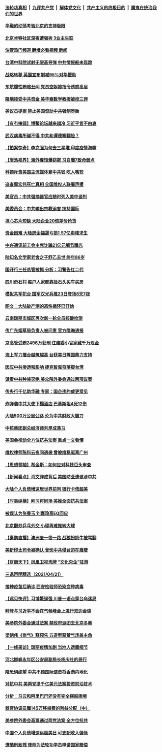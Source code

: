 ####  [法轮功真相](../../../../basic/blob/master/README.md?t=04230332) &nbsp;|&nbsp; [九评共产党](../../../../9ping.md/blob/master/README.md?t=04230332) &nbsp;|&nbsp; [解体党文化](../../../../jtdwh.md/blob/master/README.md?t=04230332)  &nbsp;|&nbsp; [共产主义的终极目的](../../../../gczydzjmd.md/blob/master/README.md?t=04230332) &nbsp;|&nbsp; [魔鬼在统治我们的世界](../../../../mgztzwmdsj.md/blob/master/README.md?t=04230332) 

#### [华融的动荡考验北京的支持极限](../pages/nsc413/n12898038.md?t=04230332) 

#### [北京肯特社区深夜遭强拆 3业主失联](../pages/nsc413/n12898372.md?t=04230332) 

#### [油管热门频道 翻墙必看视频 新闻](http://159.65.108.143:81/youtube.html)

#### [台湾中科院试射无限高导弹 中共情报船未现踪](../pages/nsc413/n12898542.md?t=04230332) 

#### [战略转移 英国宣布削减95%对华援助](../pages/nsc413/n12898513.md?t=04230332) 

#### [东航爆性贿赂丑闻 党员空姐接指令诱惑高层](../pages/nsc413/n12898365.md?t=04230332) 

#### [隐瞒接受中共资金 美华裔数学教授被控三罪](../pages/nsc413/n12898336.md?t=04230332) 

#### [美议员提案 禁止美国资助中共强制堕胎](../pages/nsc413/n12898274.md?t=04230332) 

#### [【有冇搞错】博鳌论坛越来越冷 习近平言不由衷](../pages/nsc413/n12896200.md?t=04230332) 

#### [武汉病毒所碰不得 中共和谭德塞翻脸？](../pages/nsc413/n12898172.md?t=04230332) 

#### [【拍案惊奇】李克强为何去三星堆 印度疫情海啸](../pages/nsc413/n12896929.md?t=04230332) 

#### [【唐浩视界】海外餐馆爆窃密 习自曝7致命弱点](../pages/nsc413/n12897893.md?t=04230332) 

#### [科顿斥责美国主流媒体拿中共钱 吃人嘴软](../pages/nsc413/n12898127.md?t=04230332) 

#### [追查郭宏伟死亡真相 全国维权人联署声援](../pages/nsc413/n12897860.md?t=04230332) 

#### [美官员：中共强摘器官应随时列入美中谈判](../pages/nsc413/n12897598.md?t=04230332) 

#### [美委员会：中共输出宗教迫害 挟持国际](../pages/nsc413/n12897485.md?t=04230332) 

#### [担心芯片短缺 大陆企业20倍差价抢货](../pages/nsc413/n12897711.md?t=04230332) 

#### [资金困难 大陆房企福晟亏损1.57亿卖楼求生](../pages/nsc413/n12897417.md?t=04230332) 

#### [中兴通讯前工会主席诈骗21亿元细节曝光](../pages/nsc413/n12897554.md?t=04230332) 

#### [陆知名文学家老舍之子舒乙去世 终年86岁](../pages/nsc413/n12897419.md?t=04230332) 

#### [国开行三任总管被抓 分析：习警告红二代](../pages/nsc413/n12897008.md?t=04230332) 

#### [四川奇石村 每户人家都靠捡石头买车买房](../pages/nsc413/n12897562.md?t=04230332) 

#### [模拟共军犯台 国军汉光兵推23日登场8天7夜](../pages/nsc413/n12897479.md?t=04230332) 

#### [网文：大陆破产潮的恶性循环已开始](../pages/nsc413/n12896895.md?t=04230332) 

#### [云南瑞丽市城区再次新一轮全员核酸检测](../pages/nsc413/n12897302.md?t=04230332) 

#### [传广东烟草局负责人被问责 官方隐晦通报](../pages/nsc413/n12897090.md?t=04230332) 

#### [京高管受贿2496万获刑 住建委小官家藏千万现金](../pages/nsc413/n12897261.md?t=04230332) 

#### [海上军力擂台越筑越高 台获美日等国鼎力支持](../pages/nsc413/n12896885.md?t=04230332) 

#### [因应中共渗透和影响 捷克智库将落脚台湾](../pages/nsc413/n12896920.md?t=04230332) 

#### [谴责中共种族灭绝 美众院外委会通过两项议案](../pages/nsc413/n12896720.md?t=04230332) 

#### [传央行千亿助华融 专家：国企违约或更常见](../pages/nsc413/n12896554.md?t=04230332) 

#### [炸弹袭中共大使下榻酒店 巴基斯坦4死12伤](../pages/nsc413/n12896833.md?t=04230332) 


#### [大陆500万公里公路 沦为中共财政大镰刀](../pages/nsc413/n12896684.md?t=04230332) 

#### [中核集团副总经济师刘厚成落马](../pages/nsc413/n12896813.md?t=04230332) 

#### [美国会推动全方位抗共法案 重点一文看懂](../pages/nsc413/n12896606.md?t=04230332) 

#### [维权律师陈科云夜间遇袭 曾被维稳驱离广州](../pages/nsc413/n12896690.md?t=04230332) 

#### [【思想领袖】希金斯：如何应对科技巨头审查](../pages/nsc413/n12820740.md?t=04230332) 

#### [【新闻看点】肖文罪成背后 美国防业遭骇涉中共](../pages/nsc413/n12896360.md?t=04230332) 

#### [大陆个人负债增速居世界前列 银行卡债超美](../pages/nsc413/n12894931.md?t=04230332) 

#### [【时事纵横】拜习将同场 美推全面抗共法案](../pages/nsc413/n12896393.md?t=04230332) 

#### [被误认为张曼玉 刘嘉玲高EQ回应](../pages/nsc413/n12896272.md?t=04230332) 

#### [北京翻炒乒乓外交 小球再难推转大球](../pages/nsc413/n12896527.md?t=04230332) 

#### [【秦鹏直播】澳洲废一带一路 战狼扮奶牛被骂翻](../pages/nsc413/n12896400.md?t=04230332) 

#### [美新印太司令被确认 曾忧中共侵台迫在眉睫](../pages/nsc413/n12896180.md?t=04230332) 

#### [【财商天下】凤凰卫视洗牌 “文化央企”驻港](../pages/nsc413/n12895879.md?t=04230332) 

#### [三退声明精选（2021/04/21）](../pages/nsc413/n12896482.md?t=04230332) 

#### [接种疫苗后确诊 西安检验师恐染变种病毒](../pages/nsc413/n12896432.md?t=04230332) 

#### [【远见快评】习博鳌逞强 川普一语点穿台乌迷局](../pages/nsc413/n12896372.md?t=04230332) 

#### [拜登与习近平不会在气候峰会上进行双边会谈](../pages/nsc413/n12896403.md?t=04230332) 

#### [美参院外委会通过法案 禁政府派团去北京冬奥](../pages/nsc413/n12896380.md?t=04230332) 

#### [梁朝伟《尚气》释预告 五造型获赞气场盖主角](../pages/nsc413/n12896077.md?t=04230332) 

#### [【一线采访】瑞丽疫情加剧 当地人透露细节](../pages/nsc413/n12896216.md?t=04230332) 

#### [河北邯郸永年区公安局副局长杨庆社的恶行](../pages/nsc413/n12895441.md?t=04230332) 

#### [陷恐惧绝望 中共不顾国际谴责将香港内地化](../pages/nsc413/n12896228.md?t=04230332) 

#### [对抗中共 美两党提千亿美元法案投资前沿技术](../pages/nsc413/n12896225.md?t=04230332) 

#### [分析：马云和阿里巴巴还没有完全摆脱困境](../pages/nsc413/n12896126.md?t=04230332) 

#### [器官协调员曝145万移植费的利益分配（中）](../pages/nsc413/n12894547.md?t=04230332) 

#### [美参院外委会高票通过两党法案 全方位抗共](../pages/nsc413/n12896150.md?t=04230332) 

#### [中国个人负债增速远超美日 可支配收入偏低](../pages/nsc413/n12896005.md?t=04230332) 

#### [遭酷刑致残 律师为法轮功学员申请国家赔偿](../pages/nsc413/n12893359.md?t=04230332) 

<img src='http://gfw-breaker.win/goodnews/indexes/nsc413.md' width='0px' height='0px'/>
